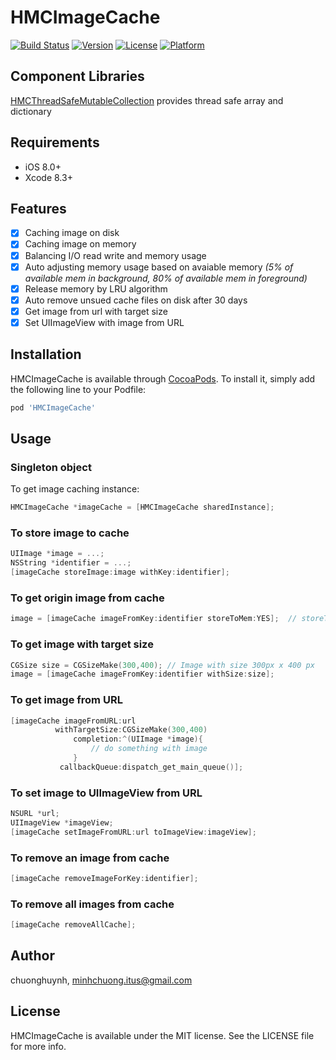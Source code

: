 # HMCImageCache

[![Build Status](https://travis-ci.org/hmchuong/iOS-ObjectiveC-HMCImageCache.svg?branch=master)](https://travis-ci.org/hmchuong/iOS-ObjectiveC-HMCImageCache)
[![Version](https://img.shields.io/cocoapods/v/HMCImageCache.svg?style=flat)](http://cocoapods.org/pods/HMCImageCache)
[![License](https://img.shields.io/cocoapods/l/HMCImageCache.svg?style=flat)](http://cocoapods.org/pods/HMCImageCache)
[![Platform](https://img.shields.io/cocoapods/p/HMCImageCache.svg?style=flat)](http://cocoapods.org/pods/HMCImageCache)

## Component Libraries
[HMCThreadSafeMutableCollection](http://cocoapods.org/pods/HMCThreadSafeMutableCollection) provides thread safe array and dictionary
## Requirements
- iOS 8.0+
- Xcode 8.3+

## Features
- [x] Caching image on disk
- [x] Caching image on memory
- [x] Balancing I/O read write and memory usage
- [x] Auto adjusting memory usage based on avaiable memory *(5% of available mem in background, 80% of available mem in foreground)* 
- [x] Release memory by LRU algorithm
- [x] Auto remove unsued cache files on disk after 30 days 
- [x] Get image from url with target size
- [x] Set UIImageView with image from URL

## Installation

HMCImageCache is available through [CocoaPods](http://cocoapods.org). To install
it, simply add the following line to your Podfile:

```ruby
pod 'HMCImageCache'
```
## Usage

### Singleton object
To get image caching instance:
```ObjectiveC
HMCImageCache *imageCache = [HMCImageCache sharedInstance];
```

### To store image to cache
```ObjectiveC
UIImage *image = ...;
NSString *identifier = ...;
[imageCache storeImage:image withKey:identifier];
```

### To get origin image from cache
```ObjectiveC
image = [imageCache imageFromKey:identifier storeToMem:YES];  // storeToMem: do you want image store to memory
```

### To get image with target size
```ObjectiveC
CGSize size = CGSizeMake(300,400); // Image with size 300px x 400 px
image = [imageCache imageFromKey:identifier withSize:size];
```

### To get image from URL
```ObjectiveC
[imageCache imageFromURL:url
          withTargetSize:CGSizeMake(300,400)
              completion:^(UIImage *image){
                  // do something with image
              }
           callbackQueue:dispatch_get_main_queue()];
```

### To set image to UIImageView from URL
```ObjectiveC
NSURL *url;
UIImageView *imageView;
[imageCache setImageFromURL:url toImageView:imageView];
```

### To remove an image from cache
```ObjectiveC
[imageCache removeImageForKey:identifier];
```

### To remove all images from cache
```ObjectiveC
[imageCache removeAllCache];
```

## Author

chuonghuynh, minhchuong.itus@gmail.com

## License

HMCImageCache is available under the MIT license. See the LICENSE file for more info.
